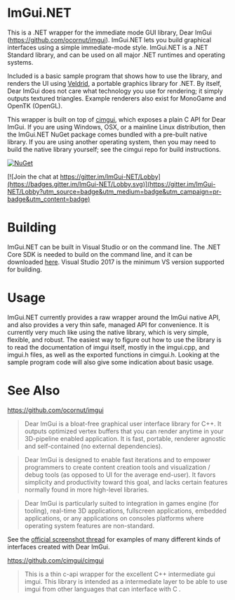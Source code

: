 # ImGui.NET

This is a .NET wrapper for the immediate mode GUI library, Dear ImGui (https://github.com/ocornut/imgui). ImGui.NET lets you build graphical interfaces using a simple immediate-mode style. ImGui.NET is a .NET Standard library, and can be used on all major .NET runtimes and operating systems.

Included is a basic sample program that shows how to use the library, and renders the UI using [Veldrid](https://github.com/mellinoe/veldrid), a portable graphics library for .NET. By itself, Dear ImGui does not care what technology you use for rendering; it simply outputs textured triangles. Example renderers also exist for MonoGame and OpenTK (OpenGL).

This wrapper is built on top of [cimgui](https://github.com/Extrawurst/cimgui), which exposes a plain C API for Dear ImGui. If you are using Windows, OSX, or a mainline Linux distribution, then the ImGui.NET NuGet package comes bundled with a pre-built native library. If you are using another operating system, then you may need to build the native library yourself; see the cimgui repo for build instructions.

[![NuGet](https://img.shields.io/nuget/v/ImGui.NET.svg)](https://www.nuget.org/packages/ImGui.NET)

[![Join the chat at https://gitter.im/ImGui-NET/Lobby](https://badges.gitter.im/ImGui-NET/Lobby.svg)](https://gitter.im/ImGui-NET/Lobby?utm_source=badge&utm_medium=badge&utm_campaign=pr-badge&utm_content=badge)

# Building

ImGui.NET can be built in Visual Studio or on the command line. The .NET Core SDK is needed to build on the command line, and it can be downloaded [here](https://www.microsoft.com/net/core). Visual Studio 2017 is the minimum VS version supported for building.

# Usage

ImGui.NET currently provides a raw wrapper around the ImGui native API, and also provides a very thin safe, managed API for convenience. It is currently very much like using the native library, which is very simple, flexible, and robust. The easiest way to figure out how to use the library is to read the documentation of imgui itself, mostly in the imgui.cpp, and imgui.h files, as well as the exported functions in cimgui.h. Looking at the sample program code will also give some indication about basic usage.

# See Also

https://github.com/ocornut/imgui
> Dear ImGui is a bloat-free graphical user interface library for C++. It outputs optimized vertex buffers that you can render anytime in your 3D-pipeline enabled application. It is fast, portable, renderer agnostic and self-contained (no external dependencies).

> Dear ImGui is designed to enable fast iterations and to empower programmers to create content creation tools and visualization / debug tools (as opposed to UI for the average end-user). It favors simplicity and productivity toward this goal, and lacks certain features normally found in more high-level libraries.

> Dear ImGui is particularly suited to integration in games engine (for tooling), real-time 3D applications, fullscreen applications, embedded applications, or any applications on consoles platforms where operating system features are non-standard.

See the [official screenshot thread](https://github.com/ocornut/imgui/issues/123) for examples of many different kinds of interfaces created with Dear ImGui.

https://github.com/cimgui/cimgui
> This is a thin c-api wrapper for the excellent C++ intermediate gui imgui. This library is intended as a intermediate layer to be able to use imgui from other languages that can interface with C .
